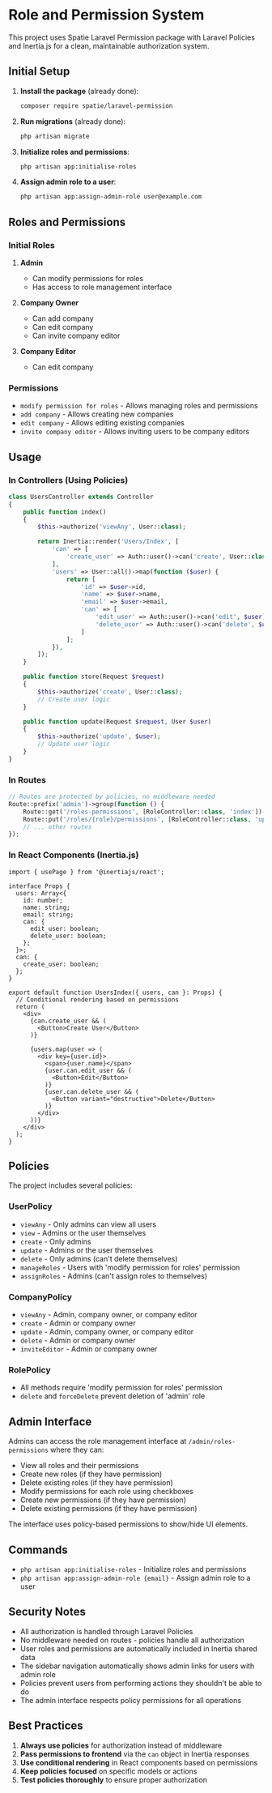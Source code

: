 # Role and Permission System

This project uses Spatie Laravel Permission package with Laravel Policies and Inertia.js for a clean, maintainable authorization system.

## Initial Setup

1. **Install the package** (already done):
   ```bash
   composer require spatie/laravel-permission
   ```

2. **Run migrations** (already done):
   ```bash
   php artisan migrate
   ```

3. **Initialize roles and permissions**:
   ```bash
   php artisan app:initialise-roles
   ```

4. **Assign admin role to a user**:
   ```bash
   php artisan app:assign-admin-role user@example.com
   ```

## Roles and Permissions

### Initial Roles

1. **Admin**
   - Can modify permissions for roles
   - Has access to role management interface

2. **Company Owner**
   - Can add company
   - Can edit company
   - Can invite company editor

3. **Company Editor**
   - Can edit company

### Permissions

- `modify permission for roles` - Allows managing roles and permissions
- `add company` - Allows creating new companies
- `edit company` - Allows editing existing companies
- `invite company editor` - Allows inviting users to be company editors

## Usage

### In Controllers (Using Policies)

```php
class UsersController extends Controller
{
    public function index()
    {
        $this->authorize('viewAny', User::class);

        return Inertia::render('Users/Index', [
            'can' => [
                'create_user' => Auth::user()->can('create', User::class),
            ],
            'users' => User::all()->map(function ($user) {
                return [
                    'id' => $user->id,
                    'name' => $user->name,
                    'email' => $user->email,
                    'can' => [
                        'edit_user' => Auth::user()->can('edit', $user),
                        'delete_user' => Auth::user()->can('delete', $user),
                    ]
                ];
            }),
        ]);
    }

    public function store(Request $request)
    {
        $this->authorize('create', User::class);
        // Create user logic
    }

    public function update(Request $request, User $user)
    {
        $this->authorize('update', $user);
        // Update user logic
    }
}
```

### In Routes

```php
// Routes are protected by policies, no middleware needed
Route::prefix('admin')->group(function () {
    Route::get('/roles-permissions', [RoleController::class, 'index'])->middleware('permission:manage roles');
    Route::put('/roles/{role}/permissions', [RoleController::class, 'updateRolePermissions']);
    // ... other routes
});
```

### In React Components (Inertia.js)

```tsx
import { usePage } from '@inertiajs/react';

interface Props {
  users: Array<{
    id: number;
    name: string;
    email: string;
    can: {
      edit_user: boolean;
      delete_user: boolean;
    };
  }>;
  can: {
    create_user: boolean;
  };
}

export default function UsersIndex({ users, can }: Props) {
  // Conditional rendering based on permissions
  return (
    <div>
      {can.create_user && (
        <Button>Create User</Button>
      )}
      
      {users.map(user => (
        <div key={user.id}>
          <span>{user.name}</span>
          {user.can.edit_user && (
            <Button>Edit</Button>
          )}
          {user.can.delete_user && (
            <Button variant="destructive">Delete</Button>
          )}
        </div>
      ))}
    </div>
  );
}
```

## Policies

The project includes several policies:

### UserPolicy
- `viewAny` - Only admins can view all users
- `view` - Admins or the user themselves
- `create` - Only admins
- `update` - Admins or the user themselves
- `delete` - Only admins (can't delete themselves)
- `manageRoles` - Users with 'modify permission for roles' permission
- `assignRoles` - Admins (can't assign roles to themselves)

### CompanyPolicy
- `viewAny` - Admin, company owner, or company editor
- `create` - Admin or company owner
- `update` - Admin, company owner, or company editor
- `delete` - Admin or company owner
- `inviteEditor` - Admin or company owner

### RolePolicy
- All methods require 'modify permission for roles' permission
- `delete` and `forceDelete` prevent deletion of 'admin' role

## Admin Interface

Admins can access the role management interface at `/admin/roles-permissions` where they can:

- View all roles and their permissions
- Create new roles (if they have permission)
- Delete existing roles (if they have permission)
- Modify permissions for each role using checkboxes
- Create new permissions (if they have permission)
- Delete existing permissions (if they have permission)

The interface uses policy-based permissions to show/hide UI elements.

## Commands

- `php artisan app:initialise-roles` - Initialize roles and permissions
- `php artisan app:assign-admin-role {email}` - Assign admin role to a user

## Security Notes

- All authorization is handled through Laravel Policies
- No middleware needed on routes - policies handle all authorization
- User roles and permissions are automatically included in Inertia shared data
- The sidebar navigation automatically shows admin links for users with admin role
- Policies prevent users from performing actions they shouldn't be able to do
- The admin interface respects policy permissions for all operations

## Best Practices

1. **Always use policies** for authorization instead of middleware
2. **Pass permissions to frontend** via the `can` object in Inertia responses
3. **Use conditional rendering** in React components based on permissions
4. **Keep policies focused** on specific models or actions
5. **Test policies thoroughly** to ensure proper authorization
